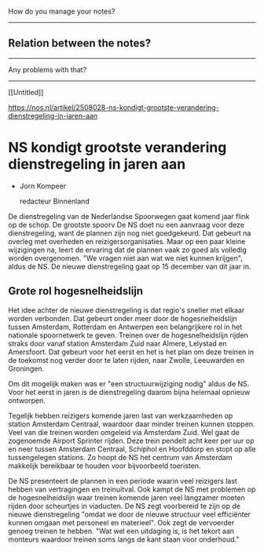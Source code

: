 
How do you manage your notes? 



---


## Relation between the notes? 





---


Any problems with that? 

---
[[Untitled]]



https://nos.nl/artikel/2508028-ns-kondigt-grootste-verandering-dienstregeling-in-jaren-aan


# NS kondigt grootste verandering dienstregeling in jaren aan

- Jorn Kompeer
    
    redacteur Binnenland
    

De dienstregeling van de Nederlandse Spoorwegen gaat komend jaar flink op de schop. De grootste spoorv
De NS doet nu een aanvraag voor deze dienstregeling, want de plannen zijn nog niet goedgekeurd. Dat gebeurt na overleg met overheden en reizigersorganisaties. Maar op een paar kleine wijzigingen na, leert de ervaring dat de plannen vaak zo goed als volledig worden overgenomen. "We vragen niet aan wat we niet kunnen krijgen", aldus de NS. De nieuwe dienstregeling gaat op 15 december van dit jaar in.

## Grote rol hogesnelheidslijn

Het idee achter de nieuwe dienstregeling is dat regio's sneller met elkaar worden verbonden. Dat gebeurt onder meer door de hogesnelheidslijn tussen Amsterdam, Rotterdam en Antwerpen een belangrijkere rol in het nationale spoornetwerk te geven. Treinen over de hogesnelheidslijn rijden straks door vanaf station Amsterdam Zuid naar Almere, Lelystad en Amersfoort. Dat gebeurt voor het eerst en het is het plan om deze treinen in de toekomst nog verder door te laten rijden, naar Zwolle, Leeuwarden en Groningen.

Om dit mogelijk maken was er "een structuurwijziging nodig" aldus de NS. Voor het eerst in jaren is de dienstregeling daarom bijna helemaal opnieuw ontworpen.

Tegelijk hebben reizigers komende jaren last van werkzaamheden op station Amsterdam Centraal, waardoor daar minder treinen kunnen stoppen. Veel van die treinen worden omgeleid via Amsterdam Zuid. Wel gaat de zogenoemde Airport Sprinter rijden. Deze trein pendelt acht keer per uur op en neer tussen Amsterdam Centraal, Schiphol en Hoofddorp en stopt op alle tussengelegen stations. Zo hoopt de NS het centrum van Amsterdam makkelijk bereikbaar te houden voor bijvoorbeeld toeristen.

De NS presenteert de plannen in een periode waarin veel reizigers last hebben van vertragingen en treinuitval. Ook kampt de NS met problemen op de hogesnelheidslijn waar treinen komende jaren veel langzamer moeten rijden door scheurtjes in viaducten. De NS zegt voorbereid te zijn op de nieuwe dienstregeling "omdat we door de nieuwe structuur veel efficiënter kunnen omgaan met personeel en materieel". Ook zegt de vervoerder genoeg treinen te hebben. "Wat wel een uitdaging is, is het tekort aan monteurs waardoor treinen soms langs de kant staan voor onderhoud."